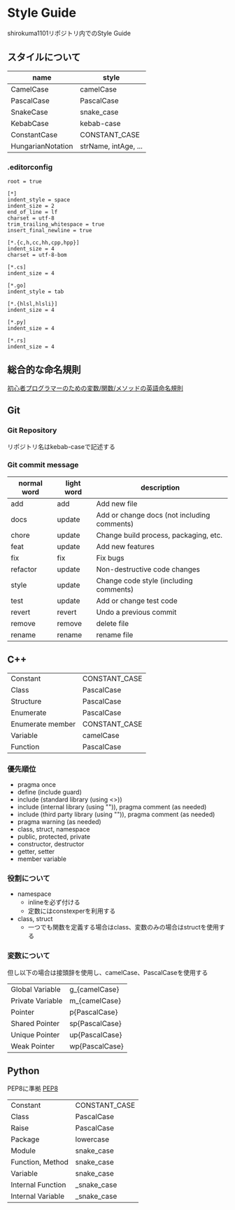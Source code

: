 # Style Guide

shirokuma1101リポジトリ内でのStyle Guide

## スタイルについて

| name              | style                |
| ----------------- | -------------------- |
| CamelCase         | camelCase            |
| PascalCase        | PascalCase           |
| SnakeCase         | snake_case           |
| KebabCase         | kebab-case           |
| ConstantCase      | CONSTANT_CASE        |
| HungarianNotation | strName, intAge, ... |

### .editorconfig

``` .editorconfig
root = true

[*]
indent_style = space
indent_size = 2
end_of_line = lf
charset = utf-8
trim_trailing_whitespace = true
insert_final_newline = true

[*.{c,h,cc,hh,cpp,hpp}]
indent_size = 4
charset = utf-8-bom

[*.cs]
indent_size = 4

[*.go]
indent_style = tab

[*.{hlsl,hlsli}]
indent_size = 4

[*.py]
indent_size = 4

[*.rs]
indent_size = 4

```

## 総合的な命名規則

[初心者プログラマーのための変数/関数/メソッドの英語命名規則](https://qiita.com/YutaManaka/items/62dda256bb7ba6c08399)

## Git

### Git Repository

リポジトリ名はkebab-caseで記述する

### Git commit message

| normal word | light word | description                                 |
| ----------- | ---------- | ------------------------------------------- |
| add         | add        | Add new file                                |
| docs        | update     | Add or change docs (not including comments) |
| chore       | update     | Change build process, packaging, etc.       |
| feat        | update     | Add new features                            |
| fix         | fix        | Fix bugs                                    |
| refactor    | update     | Non-destructive code changes                |
| style       | update     | Change code style (including comments)      |
| test        | update     | Add or change test code                     |
| revert      | revert     | Undo a previous commit                      |
| remove      | remove     | delete file                                 |
| rename      | rename     | rename file                                 |

## C++

|                  |               |
| ---------------- | ------------- |
| Constant         | CONSTANT_CASE |
| Class            | PascalCase    |
| Structure        | PascalCase    |
| Enumerate        | PascalCase    |
| Enumerate member | CONSTANT_CASE |
| Variable         | camelCase     |
| Function         | PascalCase    |

### 優先順位

- pragma once
- define (include guard)
- include (standard library (using <>))
- include (internal library (using "")), pragma comment (as needed)
- include (third party library (using "")), pragma comment (as needed)
- pragma warning (as needed)
- class, struct, namespace
- public, protected, private
- constructor, destructor
- getter, setter
- member variable

### 役割について

- namespace
  - inlineを必ず付ける
  - 定数にはconstexperを利用する
- class, struct
  - 一つでも関数を定義する場合はclass、変数のみの場合はstructを使用する

### 変数について

但し以下の場合は接頭辞を使用し、camelCase、PascalCaseを使用する

|                  |                |
| ---------------- | -------------- |
| Global Variable  | g_{camelCase}  |
| Private Variable | m_{camelCase}  |
| Pointer          | p{PascalCase}  |
| Shared Pointer   | sp{PascalCase} |
| Unique Pointer   | up{PascalCase} |
| Weak Pointer     | wp{PascalCase} |

## Python

PEP8に準拠
[PEP8](https://pep8-ja.readthedocs.io/ja/latest/)

|                   |               |
| ----------------- | ------------- |
| Constant          | CONSTANT_CASE |
| Class             | PascalCase    |
| Raise             | PascalCase    |
| Package           | lowercase     |
| Module            | snake_case    |
| Function, Method  | snake_case    |
| Variable          | snake_case    |
| Internal Function | _snake_case   |
| Internal Variable | _snake_case   |
